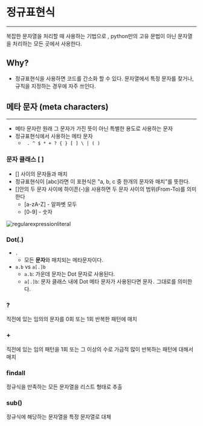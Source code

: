 # 정규표현식

---

복잡한 문자열을 처리할 때 사용하는 기법으로 , python만의 고유 문법이 아닌 문자열을 처리하는 모든 곳에서 사용한다.

## Why?

- 정규표현식을 사용하면 코드를 간소화 할 수 있다. 문자열에서 특정 문자를 찾거나, 규칙을 지정하는 경우에 자주 쓰인다.

## 메타 문자 (meta characters)

---

- 메타 문자란 원래 그 문자가 가진 뜻이 아닌 특별한 용도로 사용하는 문자
- 정규표현식에서 사용하는 메타 문자
  - ` . ^ $ * + ? { } [ ] \ | ( )`

### 문자 클래스 [ ]

- [] 사이의 문자들과 매치
- 정규표현식이 [abc]라면 이 포현식은 "a, b, c 중 한개의 문자와 매치"를 뜻한다.
- []안의 두 문자 사이에 하이픈(-)을 사용하면 두 문자 사이의 범위(From-To)를 의미한다
  - [a-zA-Z] - 알파벳 모두
  - [0-9] - 숫자

![regularexpressionliteral](../Image/pythonregularexpression.png)

### Dot(.)

- `.`
  - 모든 **문자**와 매치되는 메타문자이다.
- `a.b` vs `a[.]b`
  - `a.b`: 가운데 문자는 Dot 문자로 사용된다.
  - `a[.]b`: 문자 클래스 내에 Dot 메타 문자가 사용된다면 문자`.` 그대로를 의미한다.

### ?

직전에 있는 임의의 문자를 0회 또는 1회 반복한 패턴에 매치

### +

직전에 있는 임의 패턴을 1회 또는 그 이상의 수로 가급적 많이 반복하는 패턴에 대해서 매치

### findall

정규식을 만족하는 모든 문자열을 리스트 형태로 추출

### sub()

정규식에 해당하는 문자열을 특정 문자열로 대체
